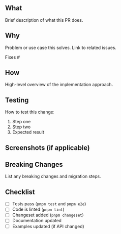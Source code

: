 ## What

Brief description of what this PR does.

## Why

Problem or use case this solves. Link to related issues.

Fixes #

## How

High-level overview of the implementation approach.

## Testing

How to test this change:

1. Step one
2. Step two
3. Expected result

## Screenshots (if applicable)

## Breaking Changes

List any breaking changes and migration steps.

## Checklist

- [ ] Tests pass (`pnpm test` and `pnpm e2e`)
- [ ] Code is linted (`pnpm lint`)
- [ ] Changeset added (`pnpm changeset`)
- [ ] Documentation updated
- [ ] Examples updated (if API changed)
